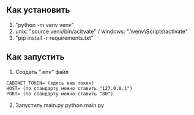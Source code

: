 ## Как установить

1. "python -m venv venv"
2. unix: "source venv/bin/acitvate" / windows: ".\venv\Scripts\activate"
3. "pip install -r requirements.txt"

## Как запустить

1. Создать ".env" файл
```
CABINET_TOKEN= (здесь ваш токен)
HOST= (по стандарту можно ставить "127.0.0.1")
PORT= (по стандарту можно ставить "80")
```
2. Запустить main.py
python main.py
